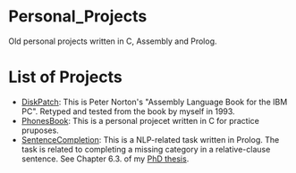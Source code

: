 # Personal_Projects
Old personal projects written in C, Assembly and Prolog.

# List of Projects
- [DiskPatch](https://github.com/mehdi-mirzapour/Personal_Projects/tree/main/DiskPatch): This is Peter Norton's "Assembly Language Book for the IBM PC". Retyped and tested from the book by myself in 1993.
- [PhonesBook](https://github.com/mehdi-mirzapour/Personal_Projects/tree/main/PhonesBook): This is a personal projecet written in C for practice pruposes.
- [SentenceCompletion](https://github.com/mehdi-mirzapour/Personal_Projects/tree/main/SentenceCompletion): This is a NLP-related task written in Prolog. The task is related to completing a missing category in a relative-clause sentence. See Chapter 6.3. of my [PhD thesis](https://hal.archives-ouvertes.fr/tel-01908642).
